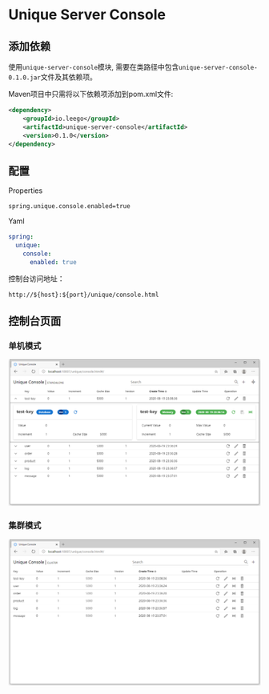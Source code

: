 # Unique Server Console

## 添加依赖

使用`unique-server-console`模块, 需要在类路径中包含`unique-server-console-0.1.0.jar`文件及其依赖项。

Maven项目中只需将以下依赖项添加到pom.xml文件:

```xml
<dependency>
    <groupId>io.leego</groupId>
    <artifactId>unique-server-console</artifactId>
    <version>0.1.0</version>
</dependency>
```

## 配置

Properties

```properties
spring.unique.console.enabled=true
```

Yaml

```yaml
spring:
  unique:
    console:
      enabled: true
```

控制台访问地址：

```
http://${host}:${port}/unique/console.html
```

## 控制台页面

### 单机模式

![Standalone](../images/standalone.png)

### 集群模式

![Cluster](../images/cluster.png)
